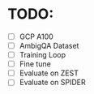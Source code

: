 # TODO:

- [ ] GCP A100
- [ ] AmbigQA Dataset
- [ ] Training Loop
- [ ] Fine tune
- [ ] Evaluate on ZEST
- [ ] Evaluate on SPIDER